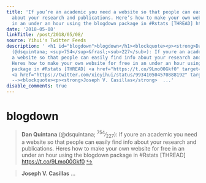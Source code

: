 ```yaml
---
title: 'If you’re an academic you need a website so that people can easily find info
  about your research and publications. Here’s how to make your own website for free
  in an under an hour using the blogdown package in #Rstats [THREAD] https://t.co/9Lmo00Gkf0'
date: '2018-05-08'
linkTitle: /post/2018/05/08/
source: Yihui's Twitter Feeds
description: ' <h1 id="blogdown">blogdown</h1><blockquote><p><strong>Dan Quintana</strong>
  (@dsquintana; <sup>754</sup>&frasl;<sub>227</sub>): If youre an academic you need
  a website so that people can easily find info about your research and publications.
  Heres how to make your own website for free in an under an hour using the blogdown
  package in #Rstats [THREAD] <a href="https://t.co/9Lmo00Gkf0" target="_blank">https://t.co/9Lmo00Gkf0</a>
  <a href="https://twitter.com/xieyihui/status/993410504570888192" target="_blank">&#8618;</a></p></blockquote><!--
  --><blockquote><p><strong>Joseph V. Casillas</strong>  ...'
disable_comments: true
---
```

 <h1 id="blogdown">blogdown</h1><blockquote><p><strong>Dan Quintana</strong> (@dsquintana; <sup>754</sup>&frasl;<sub>227</sub>): If youre an academic you need a website so that people can easily find info about your research and publications. Heres how to make your own website for free in an under an hour using the blogdown package in #Rstats [THREAD] <a href="https://t.co/9Lmo00Gkf0" target="_blank">https://t.co/9Lmo00Gkf0</a> <a href="https://twitter.com/xieyihui/status/993410504570888192" target="_blank">&#8618;</a></p></blockquote><!-- --><blockquote><p><strong>Joseph V. Casillas</strong>  ...